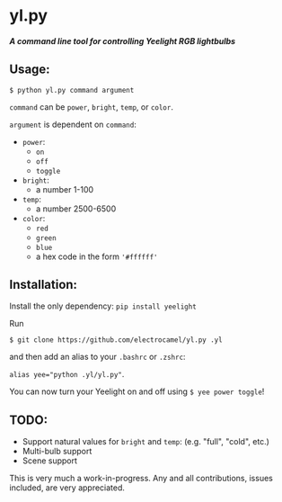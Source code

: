 # yl.py

##### A command line tool for controlling Yeelight RGB lightbulbs

## Usage:
`$ python yl.py command argument`

`command` can be `power`, `bright`, `temp`, or `color`.

`argument` is dependent on `command`:
* `power`:
  - `on`
  - `off`
  - `toggle`
* `bright`:
  - a number 1-100
* `temp`:
  - a number 2500-6500
* `color`:
  - `red`
  - `green`
  - `blue`
  - a hex code in the form `'#ffffff'`

## Installation:
Install the only dependency:
`pip install yeelight`

Run

`$ git clone https://github.com/electrocamel/yl.py .yl`

and then add an alias to your `.bashrc` or `.zshrc`:

`alias yee="python .yl/yl.py"`.

You can now turn your Yeelight on and off using
`$ yee power toggle`!

## TODO:
* Support natural values for `bright` and `temp`: (e.g. "full", "cold", etc.)
* Multi-bulb support
* Scene support

This is very much a work-in-progress. Any and all contributions, issues included, are very appreciated.

